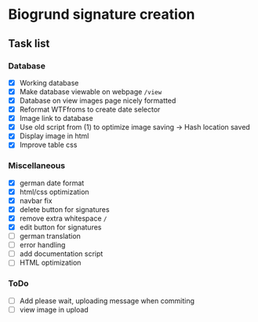 # Biogrund signature creation

## Task list

### Database

- [x] Working database
- [x] Make database viewable on webpage `/view`
- [x] Database on view images page nicely formatted
- [x] Reformat WTFfroms to create date selector
- [x] Image link to database
- [x] Use old script from (1) to optimize image saving -> Hash location saved
- [x] Display image in html
- [x] Improve table css

### Miscellaneous

- [x] german date format
- [x] html/css optimization
- [x] navbar fix
- [x] delete button for signatures
- [x] remove extra whitespace `/`
- [x] edit button for signatures
- [ ] german translation
- [ ] error handling
- [ ] add documentation script
- [ ] HTML optimization

### ToDo

- [ ] Add please wait, uploading message when commiting
- [ ] view image in upload
